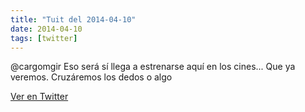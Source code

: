 ```yaml
---
title: "Tuit del 2014-04-10"
date: 2014-04-10
tags: [twitter]
---
```


@cargomgir Eso será sí llega a estrenarse aquí en los cines... Que ya veremos. Cruzáremos los dedos o algo



[Ver en Twitter](https://twitter.com/i/web/status/454129320119005184)
